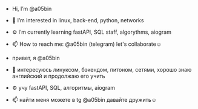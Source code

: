- Hi, I’m @a05bin

- 👀 I’m interested in linux, back-end, python, networks
- ⚙️ I’m currently learning fastAPI, SQL staff, algorythms, aiogram
- 📫 How to reach me: @a05bin (telegram)
  let's collaborate☺️
  
- привет, я @a05bin

- 👀 интересуюсь линуксом, бэкендом, питоном, сетями, хорошо знаю английский и продолжаю его учить
- ⚙️ учу fastAPI, SQL, алгоритмы, aiogram
- 📫 найти меня можете в tg @a05bin
  давайте дружить☺️

<!---
a05bin/a05bin is a ✨ special ✨ repository because its `README.md` (this file) appears on your GitHub profile.
You can click the Preview link to take a look at your changes.
--->
